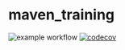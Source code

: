 # maven_training
![example workflow](https://github.com/YoanGuerineau/maven_training/actions/workflows/build.yml/badge.svg)
[![codecov](https://codecov.io/gh/YoanGuerineau/maven_training/branch/main/graph/badge.svg?token=6PAB47J2J9)](https://codecov.io/gh/YoanGuerineau/maven_training)
